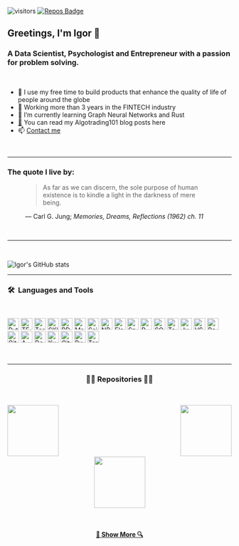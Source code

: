 ![visitors](https://visitor-badge.glitch.me/badge?page_id=igorwounds.visitor-badge&left_color=purple&right_color=yellow) [![Repos Badge](https://badges.pufler.dev/repos/igorwounds)](https://badges.pufler.dev)

## Greetings, I'm Igor 👋 

### A Data Scientist, Psychologist and Entrepreneur with a passion for problem solving.
<br />

- 🔭 I use my free time to build products that enhance the quality of life of people around the globe
- 🌟 Working more than 3 years in the FINTECH industry
- 🌱 I’m currently learning Graph Neural Networks and Rust
- [📜](https://algotrading101.com/learn/) You can read my Algotrading101 blog posts here
- 📫 [Contact me](mailto:igor.radovanovic@algotrading101.com) 

<br />

---

### The quote I live by:

<figure class="quote">
  <blockquote>
    As far as we can discern, the sole purpose of human existence is to kindle a light in the darkness of mere being.
  </blockquote>
  <figcaption>
   &mdash; Carl G. Jung; <cite>Memories, Dreams, Reflections (1962) ch. 11</cite> 
  </figcaption> 
</figure>
<br />

---

<br />

![Igor's GitHub stats](https://github-readme-stats.vercel.app/api?username=igorwounds&show_icons=true&theme=dark)

---

### 🛠️&nbsp;&nbsp;Languages&nbsp;and&nbsp;Tools

<br />

<a><img src="https://github.com/get-icon/geticon/raw/master/icons/python.svg" alt="Python" width="26px" height="26px"></a>
<a><img src="https://github.com/get-icon/geticon/raw/master/icons/tensorflow.svg" alt="TF" width="26px" height="26px"></a>
<a><img src="https://github.com/get-icon/geticon/raw/master/icons/pytorch.svg" alt="Torch" width="26px" height="26px"></a>
<a><img src="https://upload.wikimedia.org/wikipedia/commons/0/05/Scikit_learn_logo_small.svg" alt="SKlearn" width="26px" height="26px"></a>
<a><img src="https://github.com/get-icon/geticon/raw/master/icons/pandas-logo.svg" alt="PD" width="26px" height="26px"></a>
<a><img src="https://upload.wikimedia.org/wikipedia/commons/8/84/Matplotlib_icon.svg" alt="MatPlotLib" width="26px" height="26px"></a>
<a><img src="https://upload.wikimedia.org/wikipedia/commons/b/b2/SCIPY_2.svg" alt="SciPy" width="26px" height="26px"></a>
<a><img src="https://www.vectorlogo.zone/logos/numpy/numpy-icon.svg" alt="NP" width="26px" height="26px"></a>
<a><img src="https://github.com/get-icon/geticon/raw/master/icons/flask.svg" alt="Flask" width="26px" height="26px"></a>
<a><img src="https://www.vectorlogo.zone/logos/apache_spark/apache_spark-icon.svg" alt="Spark" width="26px" height="26px"></a>
<a><img src="https://github.com/get-icon/geticon/raw/master/icons/r-lang.svg" alt="R" width="26px" height="26px"></a>
<a><img src="https://github.com/get-icon/geticon/raw/master/icons/mysql.svg" alt="SQL" width="26px" height="26px"></a>
<a><img src="https://github.com/get-icon/geticon/raw/master/icons/tableau-icon.svg" alt="Tableau" width="26px" height="26px"></a>
<a><img src="https://github.com/get-icon/geticon/raw/master/icons/jupyter.svg" alt="Jupyter" width="26px" height="26px"></a>
<a><img src="https://github.com/get-icon/geticon/raw/master/icons/visual-studio-code.svg" alt="VS" width="26px" height="26px"></a>
<a><img src="https://github.com/get-icon/geticon/raw/master/icons/bash.svg" alt="Bash" width="26px" height="26px"></a>
<a><img src="https://github.com/get-icon/geticon/raw/master/icons/git.svg" alt="Git" width="26px" height="26px"></a>
<a><img src="https://github.com/get-icon/geticon/raw/master/icons/aws.svg" alt="AWS" width="26px" height="26px"></a>
<a><img src="https://github.com/get-icon/geticon/raw/master/icons/docker-icon.svg" alt="Docker" width="26px" height="26px"></a>
<a><img src="https://github.com/get-icon/geticon/raw/master/icons/kubernetes.svg" alt="Kubernetes" width="26px" height="26px"></a>
<a><img src="https://github.com/get-icon/geticon/raw/master/icons/github-icon.svg" alt="GitHub" width="26px" height="26px"></a>
<a><img src="https://github.com/get-icon/geticon/raw/master/icons/rust.svg" alt="Rust" width="26px" height="26px"></a>
<a><img src="https://www.pngall.com/wp-content/uploads/10/TerraUSD-Crypto-Logo-PNG-Pic.png" alt="Terra" width="26px" height="26px"></a>

<br /> 

---
<h3 align="center">👨‍💻 Repositories 👨‍💻</h3>
<br>
<div width="100%" align="center">

  <a align="left" href="https://github.com/IgorWounds/Cluster-Analysis-Machine-Learning-for-Pairs-Trading" title="Cluster Analysis Pairs Trading"><img align="left" height="115" src="https://github-readme-stats.vercel.app/api/pin/?username=igorwounds&repo=Cluster-Analysis-Machine-Learning-for-Pairs-Trading&theme=react&border_color=61dafb&border_radius=10"></a>

  <a align="right" href="https://github.com/IgorWounds/Terra-Blockchain-Algotrading101" title="Terra Blockchain"><img align="right" height="115" src="https://github-readme-stats.vercel.app/api/pin/?username=igorwounds&repo=Terra-Blockchain-Algotrading101&theme=react&border_color=61dafb&border_radius=10"></a>
</div>
<br/><br/><br/><br/><br/><br/>
<div width="100%" align="center">

  <a align="center" href="https://github.com/IgorWounds/AlgoTrading101-Interactive-Brokers-Course-ib_insync-" title="ib_insync Course"><img align="center" height="115" src="https://github-readme-stats.vercel.app/api/pin/?username=igorwounds&repo=AlgoTrading101-Interactive-Brokers-Course-ib_insync-&theme=react&border_color=61dafb&border_radius=10"></a>

</div>

<br>
<h4 align="center">
  <a href="https://github.com/igorwounds?tab=repositories" title="Show Repositories">🔎 Show More 🔍</a>
</h4>

